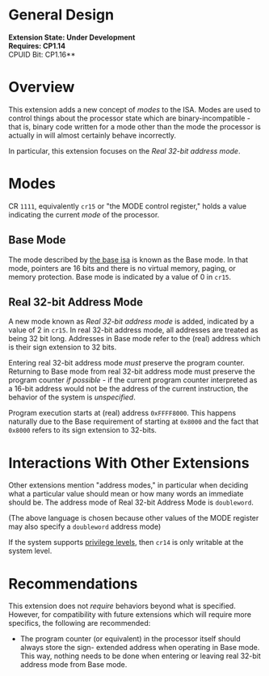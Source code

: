 # General Design

**Extension State: Under Development**  
**Requires: CP1.14**  
CPUID Bit: CP1.16**

# Overview

This extension adds a new concept of _modes_ to the ISA. Modes are used to control things about the processor
state which are binary-incompatible - that is, binary code written for a mode other than the mode the
processor is actually in will almost certainly behave incorrectly.

In particular, this extension focuses on the _Real 32-bit address mode_.

# Modes

CR `1111`, equivalently `cr15` or "the MODE control register," holds a value indicating the current
_mode_ of the processor.

## Base Mode

The mode described by [the base isa](../../base-isa.md) is known as the
Base mode. In that mode, pointers are 16 bits and there is no virtual memory, paging, or memory protection.
Base mode is indicated by a value of 0 in `cr15`.

## Real 32-bit Address Mode

A new mode known as _Real 32-bit address mode_ is added, indicated by a value of 2 in `cr15`.
In real 32-bit address mode, all addresses are treated as being 32 bit long. Addresses in Base mode refer to the (real) address which is their sign extension to 32 bits.

Entering real 32-bit
address mode _must_ preserve the program counter. Returning to Base mode from real 32-bit address
mode must preserve the program counter _if possible_ - if the current program counter interpreted
as a 16-bit address would not be the address of the current instruction, the behavior of the
system is _unspecified_.

Program execution starts at (real) address `0xFFFF8000`. This happens naturally due to the Base requirement 
of starting at `0x8000` and the fact that `0x8000` refers to its sign extension to 32-bits.

# Interactions With Other Extensions

Other extensions mention "address modes," in particular when deciding what a particular value
should mean or how many words an immediate should be. The address mode of Real 32-bit Address Mode
is `doubleword`.

(The above language is chosen because other values of the MODE register may also specify
a `doubleword` address mode)

If the system supports [privilege levels](../privileged-mode/), then `cr14` is only writable at the system level.

# Recommendations

This extension does not _require_ behaviors beyond what is specified. However, for compatibility with future
extensions which will require more specifics, the following are recommended:

* The program counter (or equivalent) in the processor itself should always store the sign-
  extended address when operating in Base mode. This way, nothing needs to be done when
  entering or leaving real 32-bit address mode from Base mode.

